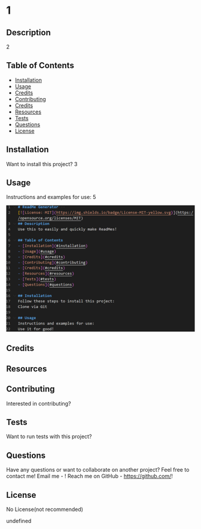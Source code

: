 # 1   

## Description
2

## Table of Contents
- [Installation](#installation)
- [Usage](#usage)
- [Credits](#credits)
- [Contributing](#contributing)
- [Credits](#credits)
- [Resources](#resources)
- [Tests](#tests)
- [Questions](#questions)
- [License](#license)

## Installation
Want to install this project?
3

## Usage
Instructions and examples for use:
5


![Project mock-up image.](./assets/screenshot.png)

## Credits


## Resources


## Contributing
Interested in contributing?


## Tests
Want to run tests with this project?
 

## Questions 
Have any questions or want to collaborate on another project? 
Feel free to contact me!
Email me - !
Reach me on GitHub - https://github.com/!

## License
No License(not recommended)

undefined
